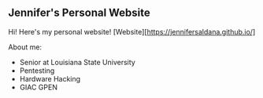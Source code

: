 ## Jennifer's Personal Website

Hi! Here's my personal website! [Website][https://jennifersaldana.github.io/]

About me:
 - Senior at Louisiana State University
 - Pentesting
 - Hardware Hacking
 - GIAC GPEN

